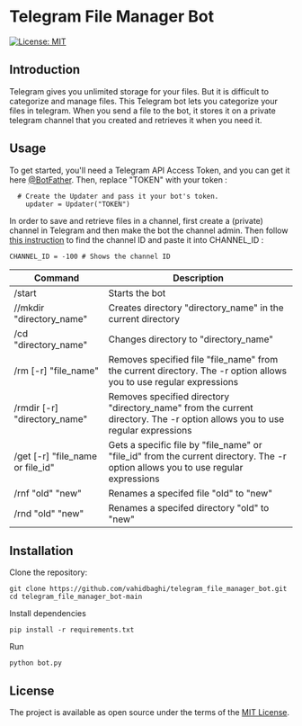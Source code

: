 # Telegram File Manager Bot
[![License: MIT](https://img.shields.io/badge/License-MIT-green.svg)](https://opensource.org/licenses/MIT)

## Introduction
Telegram gives you unlimited storage for your files. But it is difficult to categorize and manage files. 
This Telegram bot lets you categorize your files in telegram. When you send a file to the bot, it stores it on a private telegram channel that you created and retrieves it when you need it.

## Usage
To get started, you'll need a Telegram API Access Token, and you can get it here [@BotFather](https://t.me/botfather). Then, replace "TOKEN" with your token :
```
  # Create the Updater and pass it your bot's token.
    updater = Updater("TOKEN")
```
In order to save and retrieve files in a channel, first create a (private) channel in Telegram and then make the bot the channel admin. Then follow [this instruction](https://gist.github.com/mraaroncruz/e76d19f7d61d59419002db54030ebe35) to find the channel ID and paste it into CHANNEL_ID :
```
CHANNEL_ID = -100 # Shows the channel ID
```

| Command                          | Description |
| -------------                    | ------------- |
| /start                           | Starts the bot |
| //mkdir "directory_name"         | Creates directory "directory_name" in the current directory|
| /cd "directory_name"             | Changes directory to "directory_name"|
| /rm [-r] "file_name"             | Removes specified file "file_name" from the current directory. The -r option allows you to use regular expressions
| /rmdir [-r] "directory_name"     | Removes specified directory "directory_name" from the current directory. The -r option allows you to use regular expressions|
| /get [-r] "file_name or file_id" | Gets a specific file by "file_name" or "file_id" from the current directory. The -r option allows you to use regular expressions|
| /rnf "old" "new"                 | Renames a specifed file "old" to "new"|
| /rnd "old" "new"                 | Renames a specifed directory "old" to "new"|
## Installation

Clone the repository:

```
git clone https://github.com/vahidbaghi/telegram_file_manager_bot.git
cd telegram_file_manager_bot-main
```

Install dependencies

```
pip install -r requirements.txt
```
Run
```
python bot.py
```
## License

The project is available as open source under the terms of the [MIT License](https://opensource.org/licenses/MIT).
